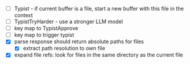 - [ ] Typist - if current buffer is a file, start a new buffer with this file in the context
- [ ] TypistTryHarder - use a stronger LLM model
- [ ] key map to TypistApprove
- [ ] key map to trigger typist
- [x] parse response should return absolute paths for files
  - [x] extract path resolution to own file
- [x] expand file refs: look for files in the same directory as the current file
